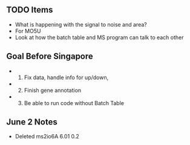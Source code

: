 ## TODO Items
- What is happening with the signal to noise and area?
- For MO5U
- Look at how the batch table and MS program can talk to each other

## Goal Before Singapore
- 1. Fix data, handle info for up/down,
- 2. Finish gene annotation
- 3. Be able to run code without Batch Table

## June 2 Notes
- Deleted 
ms2io6A
6.01
0.2